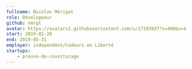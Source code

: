 ```yaml
---
fullname: Nicolas Mérigot
role: Développeur
github: nmrgt
avatar: https://avatars2.githubusercontent.com/u/17193937?s=400&v=4
start: 2019-01-28
end: 2019-05-31
employer: independent/Codeurs en Liberté
startups:
    - preuve-de-covoiturage
---
```

